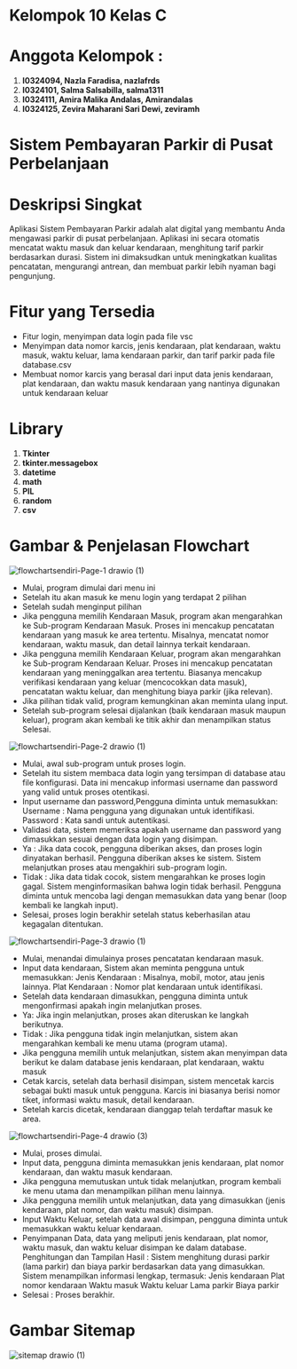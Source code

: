 # Kelompok 10 Kelas C
# Anggota Kelompok :
1. **I0324094, Nazla Faradisa, nazlafrds**
2. **I0324101, Salma Salsabilla, salma1311**
3. **I0324111, Amira Malika Andalas, Amirandalas**
4. **I0324125, Zevira Maharani Sari Dewi, zeviramh**

# Sistem Pembayaran Parkir di Pusat Perbelanjaan
# Deskripsi Singkat
Aplikasi Sistem Pembayaran Parkir adalah alat digital yang membantu Anda mengawasi parkir di pusat perbelanjaan. Aplikasi ini secara otomatis mencatat waktu masuk dan keluar kendaraan, menghitung tarif parkir berdasarkan durasi. Sistem ini dimaksudkan untuk meningkatkan kualitas pencatatan, mengurangi antrean, dan membuat parkir lebih nyaman bagi pengunjung.

# Fitur yang Tersedia
- Fitur login, menyimpan data login pada file vsc
- Menyimpan data nomor karcis, jenis kendaraan, plat kendaraan, waktu masuk, waktu keluar, lama kendaraan parkir, dan tarif parkir pada file database.csv
- Membuat nomor karcis yang berasal dari input data jenis kendaraan, plat kendaraan, dan waktu masuk kendaraan yang nantinya digunakan untuk kendaraan keluar

# Library
1. **Tkinter**
2. **tkinter.messagebox**
3. **datetime**
4. **math**
5. **PIL**
6. **random**
7. **csv**

# Gambar & Penjelasan Flowchart
![flowchartsendiri-Page-1 drawio (1)](https://github.com/user-attachments/assets/88f3d991-112d-4ce3-b910-4ac40b7628b0)
- Mulai, program dimulai dari menu ini
- Setelah itu akan masuk ke menu login yang terdapat 2 pilihan
- Setelah sudah menginput pilihan 
- Jika pengguna memilih Kendaraan Masuk, program akan mengarahkan ke Sub-program Kendaraan Masuk. Proses ini mencakup pencatatan kendaraan yang masuk ke area tertentu. Misalnya, mencatat nomor kendaraan, waktu masuk, dan detail lainnya terkait kendaraan.
- Jika pengguna memilih Kendaraan Keluar, program akan mengarahkan ke Sub-program Kendaraan Keluar. Proses ini mencakup pencatatan kendaraan yang meninggalkan area tertentu. Biasanya mencakup verifikasi kendaraan yang keluar (mencocokkan data masuk), pencatatan waktu keluar, dan menghitung biaya parkir (jika relevan).
- Jika pilihan tidak valid, program kemungkinan akan meminta ulang input.
- Setelah sub-program selesai dijalankan (baik kendaraan masuk maupun keluar), program akan kembali ke titik akhir dan menampilkan status Selesai.

![flowchartsendiri-Page-2 drawio (1)](https://github.com/user-attachments/assets/47e60a54-a338-43cb-82ac-d8ff8fda006c)
- Mulai, awal sub-program untuk proses login.
- Setelah itu sistem membaca data login yang tersimpan di database atau file konfigurasi. Data ini mencakup informasi username dan password yang valid untuk proses otentikasi.
- Input username dan password,Pengguna diminta untuk memasukkan:
Username : Nama pengguna yang digunakan untuk identifikasi.
Password : Kata sandi untuk autentikasi.
- Validasi data, sistem memeriksa apakah username dan password yang dimasukkan sesuai dengan data login yang disimpan.
- Ya : Jika data cocok, pengguna diberikan akses, dan proses login dinyatakan berhasil. Pengguna diberikan akses ke sistem. Sistem melanjutkan proses atau mengakhiri sub-program login.
- Tidak : Jika data tidak cocok, sistem mengarahkan ke proses login gagal. Sistem menginformasikan bahwa login tidak berhasil. Pengguna diminta untuk mencoba lagi dengan memasukkan data yang benar (loop kembali ke langkah input).
- Selesai, proses login berakhir setelah status keberhasilan atau kegagalan ditentukan.

![flowchartsendiri-Page-3 drawio (1)](https://github.com/user-attachments/assets/4d8b7f92-57c2-46b5-9493-44a42b309d73)
- Mulai, menandai dimulainya proses pencatatan kendaraan masuk.
- Input data kendaraan, Sistem akan meminta pengguna untuk memasukkan:
Jenis Kendaraan : Misalnya, mobil, motor, atau jenis lainnya.
Plat Kendaraan : Nomor plat kendaraan untuk identifikasi.
- Setelah data kendaraan dimasukkan, pengguna diminta untuk mengonfirmasi apakah ingin melanjutkan proses.
- Ya: Jika ingin melanjutkan, proses akan diteruskan ke langkah berikutnya.
- Tidak : Jika pengguna tidak ingin melanjutkan, sistem akan mengarahkan kembali ke menu utama (program utama).
- Jika pengguna memilih untuk melanjutkan, sistem akan menyimpan data berikut ke dalam database jenis kendaraan, plat kendaraan, waktu masuk
- Cetak karcis, setelah data berhasil disimpan, sistem mencetak karcis sebagai bukti masuk untuk pengguna. Karcis ini biasanya berisi nomor tiket, informasi waktu masuk, detail kendaraan.
- Setelah karcis dicetak, kendaraan dianggap telah terdaftar masuk ke area.

![flowchartsendiri-Page-4 drawio (3)](https://github.com/user-attachments/assets/cd006af8-da9e-4f22-99ec-2c5920a51c71)
- Mulai, proses dimulai.
- Input data, pengguna diminta memasukkan jenis kendaraan, plat nomor kendaraan, dan waktu masuk kendaraan.
- Jika pengguna memutuskan untuk tidak melanjutkan, program kembali ke menu utama dan menampilkan pilihan menu lainnya.
- Jika pengguna memilih untuk melanjutkan, data yang dimasukkan (jenis kendaraan, plat nomor, dan waktu masuk) disimpan.
- Input Waktu Keluar, setelah data awal disimpan, pengguna diminta untuk memasukkan waktu keluar kendaraan.
- Penyimpanan Data, data yang meliputi jenis kendaraan, plat nomor, waktu masuk, dan waktu keluar disimpan ke dalam database.
Penghitungan dan Tampilan Hasil :
Sistem menghitung durasi
parkir (lama parkir) dan biaya parkir berdasarkan data yang dimasukkan. Sistem menampilkan informasi lengkap, termasuk:
Jenis kendaraan
Plat nomor kendaraan
Waktu masuk
Waktu keluar
Lama parkir
Biaya parkir
- Selesai : Proses berakhir.

# Gambar Sitemap
![sitemap drawio (1)](https://github.com/user-attachments/assets/69eb6016-748c-488a-bd47-9fc37cae6ac1)
